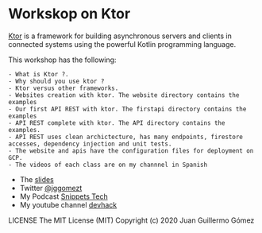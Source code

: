 # Workskop on Ktor

[Ktor](https://ktor.io/) is a framework for building asynchronous servers and clients in connected systems using the powerful Kotlin programming language.

This workshop has the following:
    
    - What is Ktor ?.
    - Why should you use ktor ?
    - Ktor versus other frameworks.
    - Websites creation with ktor. The website directory contains the examples
    - Our first API REST with ktor. The firstapi directory contains the examples
    - API REST complete with ktor. The API directory contains the examples.
    - API REST uses clean archictecture, has many endpoints, firestore accesses, dependency injection and unit tests.
    - The website and apis have the configuration files for deployment on GCP.
    - The videos of each class are on my channnel in Spanish
    

- The [slides](https://speakerdeck.com/jggomez)
- Twitter [@jggomezt](https://twitter.com/jggomezt)
- My Podcast [Snippets Tech](https://anchor.fm/jggomez)
- My youtube channel [devhack](https://www.youtube.com/devhack)


LICENSE
The MIT License (MIT)
Copyright (c) 2020 Juan Guillermo Gómez
